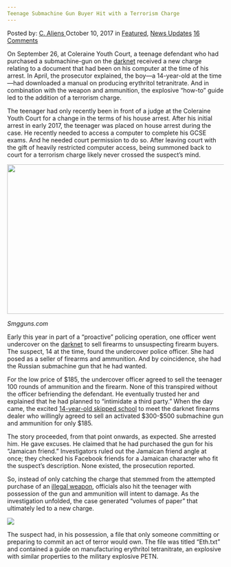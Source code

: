 ```yaml
---
Teenage Submachine Gun Buyer Hit with a Terrorism Charge
---
```

<article class="post-listing post-22999 post type-post status-publish format-standard has-post-thumbnail hentry category-deepdot-news category-news-updates tag-buyer tag-charge tag-gun tag-hit tag-submachine tag-teenage tag-terrorism">
<div class="post-inner">
<p class="post-meta">
<span>Posted by: <a href="https://www.deepdotweb.com/author/caliens/" title="">C. Aliens </a></span>
<span>October 10, 2017</span>
<span>in <a href="https://www.deepdotweb.com/category/deepdot-news/" rel="category tag">Featured</a>, <a href="https://www.deepdotweb.com/category/news-updates/" rel="category tag">News Updates</a></span>
<span><a href="https://www.deepdotweb.com/2017/10/10/teenage-submachine-gun-buyer-hit-terrorism-charge/#comments">16 Comments</a></span>
</p>
<div class="clear"></div>
<div class="entry">
<p>On September 26, at Coleraine Youth Court, a teenage defendant who had purchased a submachine-gun on the <a href="https://www.deepdotweb.com/2013/10/28/updated-llist-of-hidden-marketplaces-tor-i2p/">darknet</a> received a new charge relating to a document that had been on his computer at the time of his arrest. In April, the prosecutor explained, the boy—a 14-year-old at the time—had downloaded a manual on producing erythritol tetranitrate. And in combination with the weapon and ammunition, the explosive “how-to” guide led to the addition of a terrorism charge.</p>
<p>The teenager had only recently been in front of a judge at the Coleraine Youth Court for a change in the terms of his house arrest. After his initial arrest in early 2017, the teenager was placed on house arrest during the case. He recently needed to access a computer to complete his GCSE exams. And he needed court permission to do so. After leaving court with the gift of heavily restricted computer access, being summoned back to court for a terrorism charge likely never crossed the suspect&#8217;s mind.</p>
<p><img class="wp-image-23002" src="https://www.deepdotweb.com/wp-content/uploads/2017/10/word-image-19.jpeg" width="721" height="348" /></p>
<p><em>Smgguns.com</em></p>
<p>Early this year in part of a &#8220;proactive&#8221; policing operation, one officer went undercover on the <a href="https://www.deepdotweb.com/tag/darknet/">darknet</a> to sell firearms to unsuspecting firearm buyers. The suspect, 14 at the time, found the undercover police officer. She had posed as a seller of firearms and ammunition. And by coincidence, she had the Russian submachine gun that he had wanted.</p>
<p>For the low price of $185, the undercover officer agreed to sell the teenager 100 rounds of ammunition and the firearm. None of this transpired without the officer befriending the defendant. He eventually trusted her and explained that he had planned to &#8220;intimidate a third party.” When the day came, the excited <a href="https://www.deepdotweb.com/2017/04/23/teen-skips-school-darkweb-weapons-deal/">14-year-old skipped school</a> to meet the darknet firearms dealer who willingly agreed to sell an activated $300-$500 submachine gun and ammunition for only $185.</p>
<p>The story proceeded, from that point onwards, as expected. She arrested him. He gave excuses. He claimed that he had purchased the gun for his “Jamaican friend.” Investigators ruled out the Jamaican friend angle at once; they checked his Facebook friends for a Jamaican character who fit the suspect&#8217;s description. None existed, the prosecution reported.</p>
<p>So, instead of only catching the charge that stemmed from the attempted purchase of an <a href="https://www.deepdotweb.com/tag/weapons/">illegal weapon</a>, officials also hit the teenager with possession of the gun and ammunition will intent to damage. As the investigation unfolded, the case generated &#8220;volumes of paper” that ultimately led to a new charge.</p>
<p><img class="wp-image-23003" src="https://www.deepdotweb.com/wp-content/uploads/2017/10/word-image-11.png" srcset="https://www.deepdotweb.com/wp-content/uploads/2017/10/word-image-11.png 974w, https://www.deepdotweb.com/wp-content/uploads/2017/10/word-image-11-300x174.png 300w" sizes="(max-width: 974px) 100vw, 974px" /></p>
<p>The suspect had, in his possession, a file that only someone committing or preparing to commit an act of terror would own. The file was titled “Eth.txt” and contained a guide on manufacturing erythritol tetranitrate, an explosive with similar properties to the military explosive PETN.</p>
</div>
<span style="display:none"><a href="https://www.deepdotweb.com/tag/buyer/" rel="tag">buyer</a> <a href="https://www.deepdotweb.com/tag/charge/" rel="tag">charge</a> <a href="https://www.deepdotweb.com/tag/gun/" rel="tag">gun</a> <a href="https://www.deepdotweb.com/tag/hit/" rel="tag">hit</a> <a href="https://www.deepdotweb.com/tag/submachine/" rel="tag">submachine</a> <a href="https://www.deepdotweb.com/tag/teenage/" rel="tag">teenage</a> <a href="https://www.deepdotweb.com/tag/terrorism/" rel="tag">terrorism</a></span> <span style="display:none" class="updated">2017-10-10</span>
<div style="display:none" class="vcard author" itemprop="author" itemscope itemtype="http://schema.org/Person"><strong class="fn" itemprop="name"><a href="https://www.deepdotweb.com/author/caliens/" title="Posts by C. Aliens" rel="author">C. Aliens</a></strong></div>
</div>
</article>

